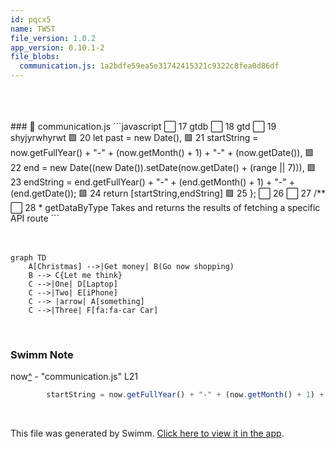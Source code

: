 ```yaml
---
id: pqcx5
name: TWST
file_version: 1.0.2
app_version: 0.10.1-2
file_blobs:
  communication.js: 1a2bdfe59ea5e31742415321c9322c8fea0d86df
---
```


<br/>

<br/>

<br/>
<!-- NOTE-swimm-snippet: the lines below link your snippet to Swimm -->
### 📄 communication.js
```javascript
⬜ 17     gtdb
⬜ 18     gtd
⬜ 19     shyjyrwhyrwt
🟩 20         let past = new Date(),
🟩 21             startString = now.getFullYear() + "-" + (now.getMonth() + 1) + "-" + (now.getDate()),
🟩 22             end = new Date((new Date()).setDate(now.getDate() + (range || 7))),
🟩 23             endString = end.getFullYear() + "-" + (end.getMonth() + 1) + "-" + (end.getDate());
🟩 24         return [startString,endString]
🟩 25     };
⬜ 26     
⬜ 27     /**
⬜ 28      * getDataByType Takes and returns the results of fetching a specific API route
```

<br/>

<br/>

<br/>

<!--MERMAID {width:100}-->
```mermaid
graph TD
    A[Christmas] -->|Get money| B(Go now shopping)
    B --> C{Let me think}
    C -->|One| D[Laptop]
    C -->|Two| E[iPhone]
    C --> |arrow| A[something]
    C -->|Three| F[fa:fa-car Car]
```
<!--MCONTENT {content: graph TD<br/>
A\[Christmas\] \-\-\>|Get money| B(Go `now`[<sup id="1qi86v">↓</sup>](#f-1qi86v) shopping)<br/>
B \-\-\> C{Let me think}<br/>
C \-\-\>|One| D\[Laptop\]<br/>
C \-\-\>|Two| E\[iPhone\]<br/>
C \-\-\> |arrow| A\[something\]<br/>
C \-\-\>|Three| F\[fa:fa-car Car\]} --->

<br/>

<!-- THIS IS AN AUTOGENERATED SECTION. DO NOT EDIT THIS SECTION DIRECTLY -->
### Swimm Note

<span id="f-1qi86v">now</span>[^](#1qi86v) - "communication.js" L21
```javascript
        startString = now.getFullYear() + "-" + (now.getMonth() + 1) + "-" + (now.getDate()),
```

<br/>

This file was generated by Swimm. [Click here to view it in the app](http://localhost:5001/repos/ls4DA2fLasmQuEbT4ipw/docs/pqcx5).